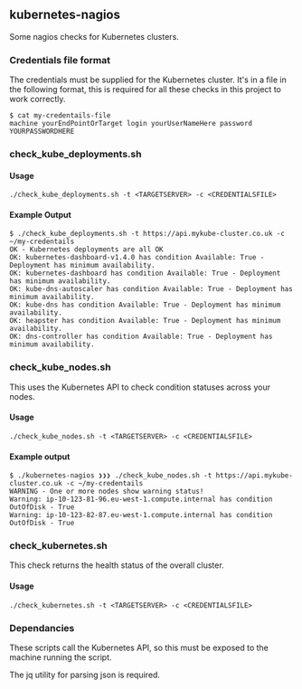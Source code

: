 ## kubernetes-nagios

Some nagios checks for Kubernetes clusters.

### Credentials file format

The credentials must be supplied for the Kubernetes cluster. It's in a file in the following format, 
this is required for all these checks in this project to work correctly.
```
$ cat my-credentails-file
machine yourEndPointOrTarget login yourUserNameHere password YOURPASSWORDHERE
```

### check_kube_deployments.sh

#### Usage
```
./check_kube_deployments.sh -t <TARGETSERVER> -c <CREDENTIALSFILE>
```

#### Example Output
```
$ ./check_kube_deployments.sh -t https://api.mykube-cluster.co.uk -c ~/my-credentails
OK - Kubernetes deployments are all OK
OK: kubernetes-dashboard-v1.4.0 has condition Available: True - Deployment has minimum availability.
OK: kubernetes-dashboard has condition Available: True - Deployment has minimum availability.
OK: kube-dns-autoscaler has condition Available: True - Deployment has minimum availability.
OK: kube-dns has condition Available: True - Deployment has minimum availability.
OK: heapster has condition Available: True - Deployment has minimum availability.
OK: dns-controller has condition Available: True - Deployment has minimum availability.
```

### check_kube_nodes.sh

This uses the Kubernetes API to check condition statuses across your nodes.

#### Usage
```
./check_kube_nodes.sh -t <TARGETSERVER> -c <CREDENTIALSFILE>
```
#### Example output
```
$ ./kubernetes-nagios ❯❯❯ ./check_kube_nodes.sh -t https://api.mykube-cluster.co.uk -c ~/my-credentails
WARNING - One or more nodes show warning status!
Warning: ip-10-123-81-96.eu-west-1.compute.internal has condition OutOfDisk - True
Warning: ip-10-123-82-87.eu-west-1.compute.internal has condition OutOfDisk - True
```

### check_kubernetes.sh

This check returns the health status of the overall cluster.

#### Usage
```
./check_kubernetes.sh -t <TARGETSERVER> -c <CREDENTIALSFILE>
```

### Dependancies

These scripts call the Kubernetes API, so this must be exposed to the machine running the script.

The jq utility for parsing json is required.

